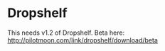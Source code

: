 Dropshelf
=========

This needs v1.2 of Dropshelf. Beta here: http://pilotmoon.com/link/dropshelf/download/beta